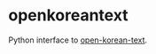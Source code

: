 openkoreantext
========

Python interface to [open-korean-text](https://github.com/open-korean-text/open-korean-text).
